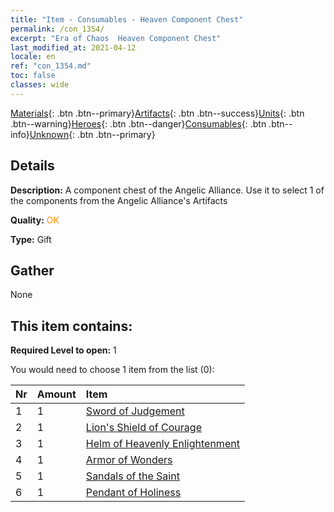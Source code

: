 ```yaml
---
title: "Item - Consumables - Heaven Component Chest"
permalink: /con_1354/
excerpt: "Era of Chaos  Heaven Component Chest"
last_modified_at: 2021-04-12
locale: en
ref: "con_1354.md"
toc: false
classes: wide
---
```

 [Materials](/Items/){: .btn .btn--primary}[Artifacts](/Items/Artifacts/){: .btn .btn--success}[Units](/Items/Units/){: .btn .btn--warning}[Heroes](/Items/Heroes/){: .btn .btn--danger}[Consumables](/Items/Consumables/){: .btn .btn--info}[Unknown](/Items/Unknown/){: .btn .btn--primary}

## Details
 **Description:** A component chest of the Angelic Alliance. Use it to select 1 of the components from the Angelic Alliance's Artifacts

 **Quality:** <span style="color: #FF8C00">OK</span>

 **Type:** Gift

## Gather

  None

## This item contains:

 **Required Level to open:** 1

 You would need to choose 1 item from the list (0):

  | Nr | Amount |     Item    |
  |:---|:-------|:------------|
  | 1 | 1 | [Sword of Judgement](/Items/art_150/) | 
  | 2 | 1 | [Lion's Shield of Courage](/Items/art_151/) | 
  | 3 | 1 | [Helm of Heavenly Enlightenment](/Items/art_152/) | 
  | 4 | 1 | [Armor of Wonders](/Items/art_153/) | 
  | 5 | 1 | [Sandals of the Saint](/Items/art_154/) | 
  | 6 | 1 | [Pendant of Holiness](/Items/art_155/) | 
